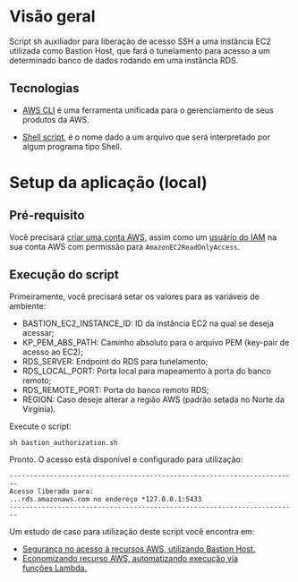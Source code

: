 # Visão geral

Script sh auxiliador para liberação de acesso SSH a uma instância EC2 utilizada como Bastion Host, que fará o tunelamento para acesso a um determinado banco de dados rodando em uma instância RDS.

## Tecnologias

- [AWS CLI](https://aws.amazon.com/pt/cli/) é uma ferramenta unificada para o gerenciamento de seus produtos da AWS.

- [Shell script](https://pt.wikipedia.org/wiki/Shell_script), é o nome dado a um arquivo que será interpretado por algum programa tipo Shell.
 
# Setup da aplicação (local)

## Pré-requisito

Você precisará [criar uma conta AWS](https://portal.aws.amazon.com/billing/signup#/start/email), assim como um [usuário do IAM](https://docs.aws.amazon.com/pt_br/IAM/latest/UserGuide/id_users_create.html) na sua conta AWS com permissão para `AmazonEC2ReadOnlyAccess`.

## Execução do script

Primeiramente, você precisará setar os valores para as variáveis de ambiente:

* BASTION_EC2_INSTANCE_ID: ID da instância EC2 na qual se deseja acessar;
* KP_PEM_ABS_PATH: Caminho absoluto para o arquivo PEM (key-pair de acesso ao EC2);
* RDS_SERVER: Endpoint do RDS para tunelamento;
* RDS_LOCAL_PORT: Porta local para mapeamento à porta do banco remoto;
* RDS_REMOTE_PORT: Porta do banco remoto RDS;
* REGION: Caso deseje alterar a região AWS (padrão setada no Norte da Virginia).

Execute o script:
```
sh bastion_authorization.sh
```
Pronto. O acesso está disponível e configurado para utilização:
```
------------------------------------------------------------------------
Acesso liberado para: 
...rds.amazonaws.com no endereço *127.0.0.1:5433
------------------------------------------------------------------------
```

Um estudo de caso para utilização deste script você encontra em:

* [Segurança no acesso à recursos AWS, utilizando Bastion Host.](https://klebernox.medium.com/seguran%C3%A7a-no-acesso-%C3%A0-recursos-aws-utilizando-bastion-host-f82854d5a71)
* [Economizando recurso AWS, automatizando execução via funções Lambda.](...)